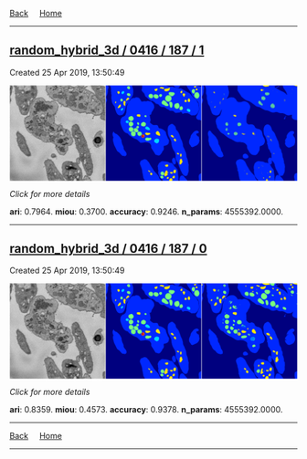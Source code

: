
[Back](..)&nbsp;&nbsp;&nbsp;&nbsp;&nbsp;[Home](https://leapmanlab.github.io/snapshots)

---

<div class="summary"><a href="1"><h2>random_hybrid_3d / 0416 / 187 / 1</h2></a><p>Created 25 Apr 2019, 13:50:49
</p><a href="1"><img src="1/media/summary.png" align="center"></a><p>
<i>Click for more details</i>
</p></div>

**ari**: 0.7964. **miou**: 0.3700. **accuracy**: 0.9246. **n_params**: 4555392.0000. 

---

<div class="summary"><a href="0"><h2>random_hybrid_3d / 0416 / 187 / 0</h2></a><p>Created 25 Apr 2019, 13:50:49
</p><a href="0"><img src="0/media/summary.png" align="center"></a><p>
<i>Click for more details</i>
</p></div>

**ari**: 0.8359. **miou**: 0.4573. **accuracy**: 0.9378. **n_params**: 4555392.0000. 

---

[Back](..)&nbsp;&nbsp;&nbsp;&nbsp;&nbsp;[Home](https://leapmanlab.github.io/snapshots)

---